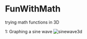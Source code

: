 # FunWithMath
trying math functions in 3D

1: Graphing a sine wave
![sinewave3d](https://user-images.githubusercontent.com/11033188/177402792-40d7cf71-f708-44ed-9e6d-e4bf1600f658.gif)
